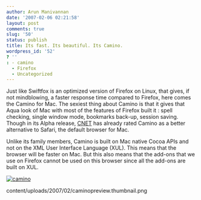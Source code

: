 ```yaml
---
author: Arun Manivannan
date: '2007-02-06 02:21:58'
layout: post
comments: true
slug: '50'
status: publish
title: Its fast. Its beautiful. Its Camino.
wordpress_id: '52'
? ''
: - camino
  - Firefox
  - Uncategorized
---
```


Just like Swiftfox is an optimized version of Firefox on Linux, that gives, if
not mindblowing, a faster response time compared to Firefox, here comes the
Camino for Mac. The sexiest thing about Camino is that it gives that Aqua look
of Mac with most of the features of Firefox built it : spell checking, single
window mode, bookmarks back-up, session saving. Though in its Alpha release,
[CNET][1] has already rated Camino as a better alternative to Safari, the
default browser for Mac.

Unlike its family members, Camino is built on Mac native Cocoa APIs and not on
the XML User Interface Language (XUL). This means that the browser will be
faster on Mac. But this also means that the add-ons that we use on Firefox
cannot be used on this browser since all the add-ons are built on XUL.

[![camino][2]][3]

   [1]: http://reviews.cnet.com/Camino/4505-3513_7-30460799.html?tag=sub
(Camino review)

   [2]: http://www.arunma.com/wp-
content/uploads/2007/02/caminopreview.thumbnail.png

   [3]: http://www.arunma.com/wp-content/uploads/2007/02/caminopreview.png
(camino)

